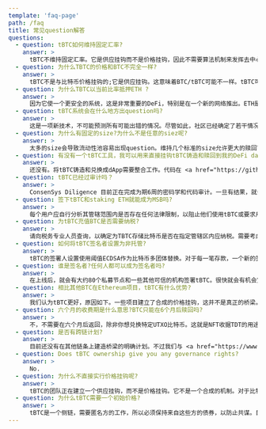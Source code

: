 ```yaml
---
template: 'faq-page'
path: /faq
title: 常见question解答
questions:
  - question: tBTC如何维持固定汇率?
    answer: >
      tBTC不维持固定汇率。它是供应挂钩而不是价格挂钩，因此不需要算法机制来发挥去中心化挂钩的作用。
  - question: 为什么TBTC的价格和BTC不完全一样?
    answer: >
      tBTC不是与比特币价格挂钩的;它是供应挂钩。这意味着BTC/tBTC可能不一样。tBTC可能交易溢价或折扣。
  - question: 为什么TBTC以当前比率抵押ETH ?
    answer: >
      因为它使一个更安全的系统，这是非常重要的DeFi，特别是在一个新的网络推出。ETH是一种更安全的担保类型，因为它是DeFi标准，而负责tBTC的团队计划在发布后不久将ETH/BTC担保比率从150%降低到135%。它还在研究新的机制，以便在今后将这一比率降至40%。
  - question: tBTC系统会在什么地方出question吗?
    answer: >
      这是一项新技术，不可能预测所有可能出错的情况。尽管如此，社区已经确定了若干情况并采取了谨慎措施加以解决。安全模型是这样的:如果签名者串通并偷走了你的比特币存款，用户将被以TBTC支付;这就是ETH债券的用途(它们将被扣押和清算)。如果ETH在短时间内大幅下跌，同时所有的签注者都跑掉了，系统就会回落到合成。更多信息，请查看  <a href="https://docs.keep.network/tbtc/index.pdf" target="_blank">tBTC技术规范 spec</a>.
  - question: 为什么有固定的size?为什么不是任意的siez呢?
    answer: >
      太多的size会导致流动性池容易出现question。维持几个标准的size允许更大的赎回可用性。
  - question: 有没有一个tBTC工具，我可以用来直接挂钩tBTC铸造和赎回到我的DeFi dapp？
    answer: >
      还没有。将tBTC铸造和兑换成dApp需要整合工作。代码在 <a href="https://github.com/keep-network/tbtc.js" target="_blank">tbtc.js GitHub</a>中并且是开源的，使开发人员能够构建与其产品相匹配的接口。要验证比特币交易，最好的方法是运行一个electrum服务，这非常容易启动。 
  - question: tBTC已经过审计吗？
    answer: >
      ConsenSys Diligence 目前正在完成为期6周的密码学和代码审计。一旦有结果，就会公布。
  - question: 签下tBTC和staking ETH就能成为MSB吗?
    answer: >
      每个用户应自行分析其管辖范围内是否存在任何法律限制，以阻止他们使用tBTC或要求用户在某些政府实体注册。
  - question: 为tBTC充值BTC是否需要纳税?
    answer: >
      请向税务专业人员查询，以确定为TBTC存储比特币是否在指定管辖区内应纳税。需要考虑的一件事是，与矿床UTXO相关的非泛函效应。该非融资协议旨在允许支付比特币托管费用，并提供在6个月的收费期内赎回完全相同的UTXO的能力。
  - question: 如何将tBTC签名者设置为非托管?
    answer: >
      tBTC的签署人设置使用阈值ECDSA作为比特币多团体替换。对于每一笔存款，一个新的签署人集被拉到一起(由随机信标选择)，它们为储户生成一个比特币PKH地址，该地址被标记在以太坊链上。
  - question: 谁是签名者?任何人都可以成为签名者吗?
    answer: >
      在上线后，就会有大约80个私募节点和一些其他可信的机构签署tBTC。很快就会有机会宣布让更多的个人通过下注ETH来参与成为一个签名者。
  - question: 相比其他BTC在Ethereum项目，tBTC有什么优势?
    answer: >
      我们认为tBTC更好，原因如下。一些项目建立了合成的价格挂钩，这并不是真正的桥梁。其他项目是供应挂钩，但有中央政党增加摩擦的铸造和赎回过程，因此，不是抵御审查的系统。一些新的桥梁是分散的供应钉，然而，这些安全模式不太安全。他们依靠一个⅔可靠的假设,没有ETH/额外抵押品来抵押,并使用全新的“自行滚动加密”而非同行评议,t-ECDSA加密)。
  - question: 六个月的收费期是什么意思?BTC只能在6个月后赎回吗?
    answer: >
      不，不需要在六个月后返回，除非你想兑换特定UTXO比特币。这就是NFT收据TDT的用途。大多数DeFi用户没有这个考虑，不需要在六个月内返回。
  - question: 是否有跨链计划?
    answer: >
      目前还没有在其他链条上建造桥梁的明确计划。不过我们与 <a href="https://www.crosschain.group/" target="_blank">Cross-Chain Group</a> 一些可跨链团队有过关于跨链的沟通，比如：Cosmos, Zcash, 和 Polkadot.
  - question: Does tBTC ownership give you any governance rights?
    answer: >
      No.
  - question: 为什么不直接实行价格挂钩呢?
    answer: >
      tBTC的团队正在建立一个供应挂钩，而不是价格挂钩。它不是一个合成的机制。对于比特币持有者来说，实际价格是多少并不重要，重要的是你能用1比特币兑换它
  - question: 为什么tBTC需要一个初始价格?
    answer: >
      tBTC是一个侧链，需要匿名方的工作，所以必须保持来自这些方的债券，以防止共谋。目前，有必要确保签名者被绑定，以防止不当行为。需要一个初始价格来维持该债券的BTC/ETH价格。
---
```

